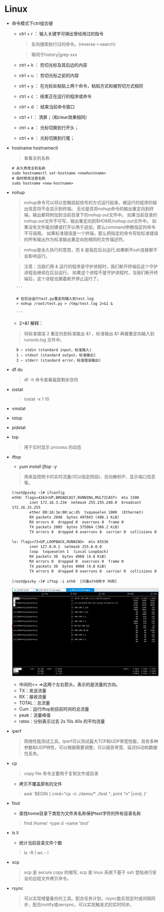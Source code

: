 # Linux

- 命令模式下ctrl组合键

    - ctrl + r ： 输入关键字可弹出曾经用过的指令
    
        > 反向搜索执行过的命令。(reverse-i-search) 
        
        > 等同于history|grep xxx 
    
    - ctrl + k ： 剪切光标及其后边的内容
    
    - ctrl + u ： 剪切光标之前的内容
    
    - ctrl + y ： 在光标处粘贴上两个命令，粘贴方式和被剪切方式相同
    
    - ctrl + c ： 结束正在运行的程序或命令
    
    - ctrl + d ： 结束当前命令窗口
    
    - ctrl + l ： 清屏；（和clear效果相同）
    
    - ctrl + a ： 光标切换到行开头；
    
    - ctrl + e ： 光标切换到行尾；


- hostname hostnamectl

    >  查看主机名称
                         
    ```
    # 永久修改主机名称
    sudo hostnamectl set-hostname <newhostname>
    # 临时修改注意名称
    sudo hostname <new-hostname>
    ```
                         
- nohup 
    
    > nohup命令可以将以忽略挂起信号的方式运行起来，被运行的程序的输出信息将不会显示到终端。
      无论是否将nohup命令的输出重定向到终端，输出都将附加到当前目录下的nohup.out文件中。
      如果当前目录的nohup.out文件不可写，输出重定向到$HOME/nohup.out文件中。
      如果没有文件能创建或打开以用于追加，那么command参数指定的命令不可调用。
      如果标准错误是一个终端，那么把指定的命令写给标准错误的所有输出作为标准输出重定向到相同的文件描述符。

    > nohup是永久执行的意思，而 & 是指在后台运行,如果断开ssh连接都不会影响运行。

    > 注意：当我们用 & 运行的程序是守护进程时，我们断开终端后这个守护进程会继续在后台运行。
      如果这个进程不是守护进程时，当我们断开终端后，这个进程也跟着断开停止运行了。

        ```
        
        # 在后台运行test.py重定向输入到test.log
        > nohup /root/test.py > /tmp/test.log 2>&1 &
        
        ```
    
    - 2>&1 解释：
    
    > 将标准错误 2 重定向到标准输出 &1 ，标准输出 &1 再被重定向输入到 runoob.log 文件中。

        0 – stdin (standard input，标准输入)
        1 – stdout (standard output，标准输出)
        2 – stderr (standard error，标准错误输出)

- df du

    > df -h 命令查看磁盘剩余空间

- iostat 

    > iostat -x 1 10

- vmstat

- iotop 

- pidstat 

- top
  
   > 用于实时显示 process 的动态

- iftop 

    -  _yum install iftop -y_
    > 用来监控网卡的实时流量(可以指定网段)、反向解析IP、显示端口信息等。
    
    ```
    [root@psvky ~]# ifconfig 
    eth0: flags=4163<UP,BROADCAST,RUNNING,MULTICAST>  mtu 1500
            inet 172.16.3.234  netmask 255.255.240.0  broadcast 172.16.15.255
            ether 00:16:3e:00:ac:d5  txqueuelen 1000  (Ethernet)
            RX packets 2048  bytes 497843 (486.1 KiB)
            RX errors 0  dropped 0  overruns 0  frame 0
            TX packets 2005  bytes 375064 (366.2 KiB)
            TX errors 0  dropped 0 overruns 0  carrier 0  collisions 0
    
    lo: flags=73<UP,LOOPBACK,RUNNING>  mtu 65536
            inet 127.0.0.1  netmask 255.0.0.0
            loop  txqueuelen 1  (Local Loopback)
            RX packets 36  bytes 4968 (4.8 KiB)
            RX errors 0  dropped 0  overruns 0  frame 0
            TX packets 36  bytes 4968 (4.8 KiB)
            TX errors 0  dropped 0 overruns 0  carrier 0  collisions 0
     
    [root@psvky ~]# iftop -i eth0  [只看eth0网卡 外网]                              
    ```                                     
    ![iftop](./data/img/linux/iftop.jpg)

    - 中间的<= =>这两个左右箭头，表示的是流量的方向。
    - TX：发送流量
    - RX：接收流量
    - TOTAL：总流量
    - Cum：运行iftop到目前时间的总流量
    - peak：流量峰值
    - rates：分别表示过去 2s 10s 40s 的平均流量

- iperf

    > 网络性能测试工具。Iperf可以测试最大TCP和UDP带宽性能，具有多种参数和UDP特性，可以根据需要调整，可以报告带宽、延迟抖动和数据包丢失。

- cp

    > copy file 命令主要用于复制文件或目录 
    - 拷贝不覆盖原有的文件
    > awk 'BEGIN { cmd="cp -ri ./demo/* ./test "; print "n" |cmd; }'

- find 
    
    - 查找home目录下类型为文件夹名称保护test字符的所有目录名称
    > find /home/ -type d -name '*test*'

- ls ll

    - 统计当前目录文件个数 
    > ls -R | wc - l
    
- scp
    
    > scp 是 secure copy 的缩写, scp 是 linux 系统下基于 ssh 登陆进行安全的远程文件拷贝命令。
        
- rsync
    
    > 可以实现增量备份的工具。配合任务计划，rsync能实现定时或间隔同步，配合inotify或sersync，可以实现触发式的实时同步。 

 